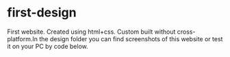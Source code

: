 # first-design
First website. Created using html+css.
Custom built without cross-platform.In the design folder you can find screenshots of this website or test it on your PC by code below.
